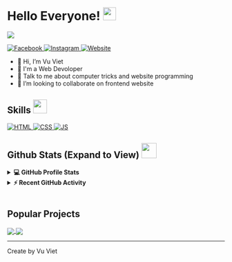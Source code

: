 <h1> Hello Everyone! <img src = "https://raw.githubusercontent.com/MartinHeinz/MartinHeinz/master/wave.gif" width = 30px> </h1>
<p align='center'>
</p>

<p>
	<img src="https://readme-typing-svg.herokuapp.com?color=%2336BCF7&lines=Welcome+to+my+Github+profile;I'm+Web+Developer" />
</p>

   <a href="https://www.facebook.com/100038052640982" target="_blank">
    <img alt="Facebook" src="https://img.shields.io/badge/Facebook-black?style=for-the-badge&labelColor=black&logo=facebook">
  </a>   
   <a href="https://www.instagram.com/vuvietnek/" target="_blank">
    <img alt="Instagram" src="https://img.shields.io/badge/Instagram-E4405F?style=for-the-badge&logo=instagram&logoColor=white">
  </a>  
  <a href="https://vuviet.tk" target="_blank">
    <img alt="Website" src="https://img.shields.io/badge/Website-2a8?style=for-the-badge&logo=google-chrome&logoColor=white">
  </a>  

- 👋 Hi, I’m Vu Viet
- 💼 I'm a Web Devoloper
- 💬 Talk to me about computer tricks and website programming
- 👯 I’m looking to collaborate on frontend website

<h2> Skills <img src = "https://media2.giphy.com/media/QssGEmpkyEOhBCb7e1/giphy.gif?cid=ecf05e47a0n3gi1bfqntqmob8g9aid1oyj2wr3ds3mg700bl&rid=giphy.gif" width = 32px> </h2>
<a href="#"> 
    <img alt="HTML" src="https://img.shields.io/badge/html-e34c26?style=for-the-badge&logo=html5&logoColor=white&labelColor=e34c26">
  </a>

   <a href="#">
    <img alt="CSS" src="https://img.shields.io/badge/css-0065FF?style=for-the-badge&logo=css3&logoColor=white&labelColor=0065FF">
  </a>
  
   <a href="#">
    <img alt="JS" src="https://img.shields.io/badge/javascript-grey?style=for-the-badge&logo=javascript&logoColor=#f0db4f">
  </a>
<h2> Github Stats (Expand to View) <img src = "https://i.pinimg.com/originals/65/c4/f4/65c4f452571be1261e9c623f7da488ac.gif" width = 35px> </h2>

<details> 
  <summary><b>💻 GitHub Profile Stats</b></summary>
  <br/>
  <p align="center">
	<img alt="Vu Viet Github Stats" src="https://github-readme-stats.vercel.app/api?username=vudinhviett&show_icons=true&count_private=true" height="192px"/>
<br/>
  &nbsp;
	  <img src="https://github-readme-stats.vercel.app/api/top-langs?username=vudinhviett&show_icons=true&locale=en&layout=compact" alt="vudinhviett" height="192px"/>
  <br/>
  </p>
</details>


<details>
  <summary><b>⚡ Recent GitHub Activity</b></summary>
  <br/>
   <a href="https://github.com/vudinhviett"><img alt="Vu Viet Activity Graph" src="https://activity-graph.herokuapp.com/graph?username=vudinhviett&custom_title=Vu%20Viet" /></a>
  <br/>

</details>

<br/>

## Popular Projects
<a href="https://github.com/vudinhviett/vuviet.tk">
  <img align="center" src="https://github-readme-stats.anuraghazra1.vercel.app/api/pin/?username=vudinhviett&repo=vuviet.tk" />
</a>  


<a href="https://github.com/vudinhviett/project">
  <img align="center" src="https://github-readme-stats.anuraghazra1.vercel.app/api/pin/?username=vudinhviett&repo=project" />
</a> 

----------------------------------------------------------------------
Create by Vu Viet
